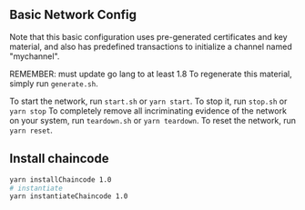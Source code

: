 ## Basic Network Config

Note that this basic configuration uses pre-generated certificates and
key material, and also has predefined transactions to initialize a
channel named "mychannel".

REMEMBER: must update go lang to at least 1.8
To regenerate this material, simply run `generate.sh`.

To start the network, run `start.sh` or `yarn start`.
To stop it, run `stop.sh` or `yarn stop`
To completely remove all incriminating evidence of the network
on your system, run `teardown.sh` or `yarn teardown`.
To reset the network, run `yarn reset`.

## Install chaincode

```bash
yarn installChaincode 1.0
# instantiate
yarn instantiateChaincode 1.0
```



